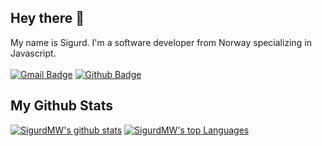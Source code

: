 ## Hey there 👋
My name is Sigurd. I'm a software developer from Norway specializing in Javascript. <br/><br/>
[![Gmail Badge](https://img.shields.io/badge/-sigurdmwahl@gmail.com-c14438?style=flat&logo=Gmail&logoColor=white&link=mailto:sigurdmwahl@gmail.com)](mailto:sigurdmwahl@gmail.com) 
[![Github Badge](https://img.shields.io/badge/-sigurdmw-grey?style=flat&logo=github&logoColor=white&link=https://github.com/sigurdmw/)](https://www.github.com/sigurdmw/) 
## My Github Stats
[![SigurdMW's github stats](https://github-readme-stats.vercel.app/api?username=sigurdmw)](https://github.com/anuraghazra/github-readme-stats)
[![SigurdMW's top Languages](https://github-readme-stats.vercel.app/api/top-langs/?username=sigurdmw&layout=compact)](https://github.com/anuraghazra/github-readme-stats)
